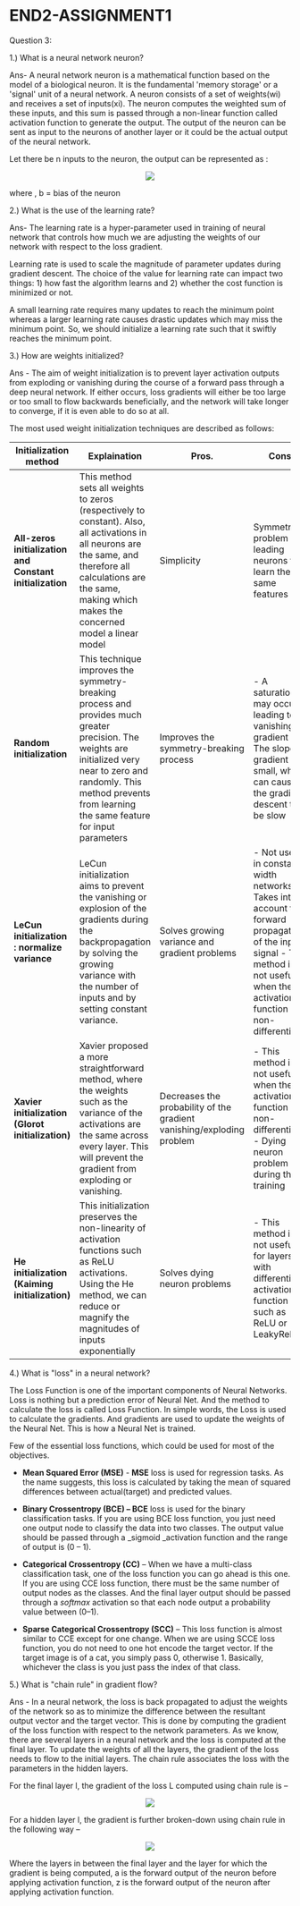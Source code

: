 # END2-ASSIGNMENT1
Question 3:

1.) What is a neural network neuron?

Ans- A neural network neuron is a mathematical function based on the model of a biological neuron. It is the fundamental &#39;memory storage&#39; or a &#39;signal&#39; unit of a neural network. A neuron consists of a set of weights(wi) and receives a set of inputs(xi). The neuron computes the weighted sum of these inputs, and this sum is passed through a non-linear function called activation function to generate the output. The output of the neuron can be sent as input to the neurons of another layer or it could be the actual output of the neural network.

Let there be n inputs to the neuron, the output can be represented as :

<p align="center"><img src="https://render.githubusercontent.com/render/math?math=z = \tanh ( \sum_{i=1}^{n}  {w}_{i} {x}_{i} $/+ {b} )"> </p>
where , b = bias of the neuron

2.) What is the use of the learning rate?

Ans- The learning rate is a hyper-parameter used in training of neural network that controls how much we are adjusting the weights of our network with respect to the loss gradient.

Learning rate is used to scale the magnitude of parameter updates during gradient descent. The choice of the value for learning rate can impact two things: 1) how fast the algorithm learns and 2) whether the cost function is minimized or not.

A small learning rate requires many updates to reach the minimum point whereas a larger learning rate causes drastic updates which may miss the minimum point. So, we should initialize a learning rate such that it swiftly reaches the minimum point.

3.) How are weights initialized?

Ans - The aim of weight initialization is to prevent layer activation outputs from exploding or vanishing during the course of a forward pass through a deep neural network. If either occurs, loss gradients will either be too large or too small to flow backwards beneficially, and the network will take longer to converge, if it is even able to do so at all.

The most used weight initialization techniques are described as follows:

| **Initialization method** | **Explaination** | **Pros.** | **Cons.** |
| --- | --- | --- | --- |
| **All-zeros initialization and Constant initialization** | This method sets all weights to zeros (respectively to constant). Also, all activations in all neurons are the same, and therefore all calculations are the same, making which makes the concerned model a linear model | Simplicity | Symmetry problem leading neurons to learn the same features |
| **Random initialization** | This technique improves the symmetry-breaking process and provides much greater precision. The weights are initialized very near to zero and randomly. This method prevents from learning the same feature for input parameters | Improves the symmetry-breaking process | - A saturation may occur leading to a vanishing gradient - The slope or gradient is small, which can cause the gradient descent to be slow |
| **LeCun initialization : normalize variance** | LeCun initialization aims to prevent the vanishing or explosion of the gradients during the backpropagation by solving the growing variance with the number of inputs and by setting constant variance. | Solves growing variance and gradient problems | - Not useful in constant-width networks - Takes into account the forward propagation of the input signal - This method is not useful when the activation function is non-differentiable |
| **Xavier initialization (Glorot initialization)** | Xavier proposed a more straightforward method, where the weights such as the variance of the activations are the same across every layer. This will prevent the gradient from exploding or vanishing. | Decreases the probability of the gradient vanishing/exploding problem | - This method is not useful when the activation function is non-differentiable - Dying neuron problem during the training |
| **He initialization (Kaiming initialization)** | This initialization preserves the non-linearity of activation functions such as ReLU activations. Using the He method, we can reduce or magnify the magnitudes of inputs exponentially | Solves dying neuron problems | - This method is not useful for layers with differentiable activation function such as ReLU or LeakyReLU |

4.) What is &quot;loss&quot; in a neural network?

The Loss Function is one of the important components of Neural Networks. Loss is nothing but a prediction error of Neural Net. And the method to calculate the loss is called Loss Function. In simple words, the Loss is used to calculate the gradients. And gradients are used to update the weights of the Neural Net. This is how a Neural Net is trained.

Few of the essential loss functions, which could be used for most of the objectives.

- **Mean Squared Error (MSE)** - **MSE**  loss is used for regression tasks. As the name suggests, this loss is calculated by taking the mean of squared differences between actual(target) and predicted values.

- **Binary Crossentropy (BCE) – BCE** loss is used for the binary classification tasks. If you are using BCE loss function, you just need one output node to classify the data into two classes. The output value should be passed through a _sigmoid _activation function and the range of output is (0 – 1).

- **Categorical Crossentropy (CC)** – When we have a multi-class classification task, one of the loss function you can go ahead is this one. If you are using CCE loss function, there must be the same number of output nodes as the classes. And the final layer output should be passed through a _softmax_ activation so that each node output a probability value between (0–1).

- **Sparse Categorical Crossentropy (SCC)** – This loss function is almost similar to CCE except for one change. When we are using SCCE loss function, you do not need to one hot encode the target vector. If the target image is of a cat, you simply pass 0, otherwise 1. Basically, whichever the class is you just pass the index of that class.


5.) What is &quot;chain rule&quot; in gradient flow?

Ans - In a neural network, the loss is back propagated to adjust the weights of the network so as to minimize the difference between the resultant output vector and the target vector. This is done by computing the gradient of the loss function with respect to the network parameters. As we know, there are several layers in a neural network and the loss is computed at the final layer. To update the weights of all the layers, the gradient of the loss needs to flow to the initial layers. The chain rule associates the loss with the parameters in the hidden layers.

For the final layer l, the gradient of the loss L computed using chain rule is –

  <p align="center"> <img src="https://render.githubusercontent.com/render/math?math=\frac{\partial L  }{\partial {w}^{l}}  = \frac{\partial L}{\partial {a}^{l}} \frac{\partial {a}^{l}}{\partial {z}^{l}} \frac{\partial {z}^{l}}{\partial {w}^{l}}"> </p>
For a hidden layer l, the gradient is further broken-down using chain rule in the following way –

<p align="center"> <img src="https://render.githubusercontent.com/render/math?math=\frac{\partial L  }{\partial {a}^{l}}  = \sum \frac{\partial L}{\partial {a}^{k}} \frac{\partial {a}^{k}}{\partial {z}^{k}} \frac{\partial {z}^{k}}{\partial {a}^{l}}"> </p>
Where the layers in between the final layer and the layer for which the gradient is being computed, a is the forward output of the neuron before applying activation function, z is the forward output of the neuron after applying activation function.

